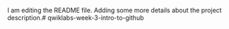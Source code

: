I am editing the README file. Adding some more details about the project description.# qwiklabs-week-3-intro-to-github
